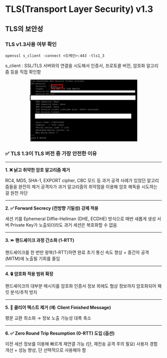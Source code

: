 # TLS(Transport Layer Security) v1.3

## TLS의 보안성
### TLS v1.3사용 여부 확인

```
openssl s_client -connect <도메인>:443 -tls1_3
```
s_client : SSL/TLS 서버와의 연결을 시도해서 인증서, 프로토콜 버전, 암호화 알고리즘 등을 직접 확인함

<p align="center">
<img src="https://github.com/seonhara/Cyber-Security/blob/main/images/tls1.3.png" alt="Image 1" height="200" />
</p>

### ✅ **TLS 1.3이 TLS 버전 중 가장 안전한 이유**
---
**1. ❌ 낡고 취약한 암호 알고리즘 제거**

RC4, MD5, SHA-1, EXPORT cipher, CBC 모드 등 과거 공격 사례가 있었던 알고리즘들을 완전히 제거
공격자가 과거 알고리즘의 취약점을 이용해 암호 해독을 시도하는 걸 원천 차단

---
**2. ✅ Forward Secrecy (전방향 기밀성) 강제 적용**

세션 키를 Ephemeral Diffie-Hellman (DHE, ECDHE) 방식으로 매번 새롭게 생성
서버 Private Key가 노출되더라도 과거 세션은 복호화할 수 없음

---
**3. ⏩ 핸드셰이크 과정 간소화 (1-RTT)**

핸드셰이크를 한 번만 왕복(1-RTT)하면 완료
초기 통신 속도 향상 + 중간자 공격(MITM)에 노출될 기회를 줄임

---
**4. 🔒 암호화 적용 범위 확장**

핸드셰이크의 대부분 메시지를 암호화
인증서 정보 외에도 협상 정보까지 암호화되어 패킷 분석/추적 방지

---
**5. 🧼 클리어 텍스트 제거 (예: Client Finished Message)**

평문 교환 최소화 → 정보 노출 가능성 대폭 축소

---
**6. ✅ Zero Round Trip Resumption (0-RTT) 도입 (옵션)**

이전 세션 정보를 이용해 빠르게 재연결 가능 (단, 재전송 공격 주의 필요)
사용자 경험 개선 + 성능 향상, 단 선택적으로 사용해야 함


